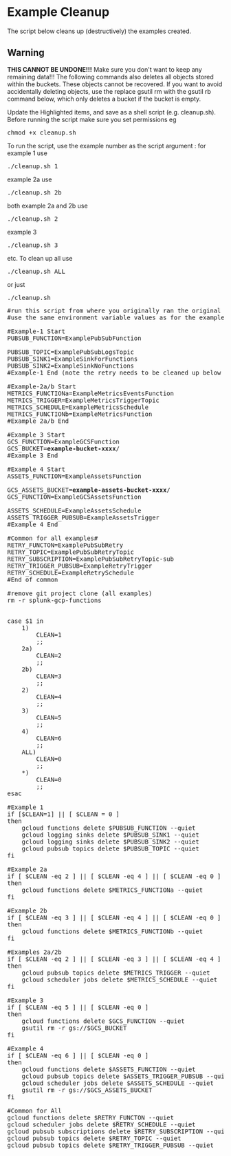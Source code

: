 # Example Cleanup

The script below cleans up (destructively) the examples created. 

## Warning
**THIS CANNOT BE UNDONE!!!** 
Make sure you don't want to keep any remaining data!!!
The following commands also deletes all objects stored within the buckets. These objects cannot be recovered. If you want to avoid accidentally deleting objects, use the replace gsutil rm with the gsutil rb command below, which only deletes a bucket if the bucket is empty.


Update the Highlighted items, and save as a shell script (e.g. cleanup.sh). 
Before running the script make sure you set permissions eg <pre>chmod +x cleanup.sh</pre> 
To run the script, use the example number as the script argument :
for example 1 use <pre>./cleanup.sh 1 </pre> 
example 2a use <pre>./cleanup.sh 2b</pre> 
both example 2a and 2b use <pre>./cleanup.sh 2</pre> 
example 3 <pre>./cleanup.sh 3</pre> etc. 
To clean up all use <pre>./cleanup.sh ALL</pre> or just <pre>./cleanup.sh</pre> 


<pre>
#run this script from where you originally ran the original examples from
#use the same environment variable values as for the example builds

#Example-1 Start
PUBSUB_FUNCTION=ExamplePubSubFunction

PUBSUB_TOPIC=ExamplePubSubLogsTopic
PUBSUB_SINK1=ExampleSinkForFunctions
PUBSUB_SINK2=ExampleSinkNoFunctions
#Example-1 End (note the retry needs to be cleaned up below also)

#Example-2a/b Start
METRICS_FUNCTIONa=ExampleMetricsEventsFunction
METRICS_TRIGGER=ExampleMetricsTriggerTopic
METRICS_SCHEDULE=ExampleMetricsSchedule
METRICS_FUNCTIONb=ExampleMetricsFunction
#Example 2a/b End

#Example 3 Start
GCS_FUNCTION=ExampleGCSFunction
GCS_BUCKET=<strong>example-bucket-xxxx</strong>/
#Example 3 End

#Example 4 Start
ASSETS_FUNCTION=ExampleAssetsFunction

GCS_ASSETS_BUCKET=<strong>example-assets-bucket-xxxx</strong>/
GCS_FUNCTION=ExampleGCSAssetsFunction

ASSETS_SCHEDULE=ExampleAssetsSchedule
ASSETS_TRIGGER_PUBSUB=ExampleAssetsTrigger
#Example 4 End

#Common for all examples#
RETRY_FUNCTON=ExamplePubSubRetry
RETRY_TOPIC=ExamplePubSubRetryTopic
RETRY_SUBSCRIPTION=ExamplePubSubRetryTopic-sub
RETRY_TRIGGER_PUBSUB=ExampleRetryTrigger
RETRY_SCHEDULE=ExampleRetrySchedule
#End of common

#remove git project clone (all examples)
rm -r splunk-gcp-functions


case $1 in
	1) 
		CLEAN=1
		;;
	2a)
    	CLEAN=2
    	;;
    2b)
    	CLEAN=3
    	;;
    2)
    	CLEAN=4
    	;;
    3)
    	CLEAN=5
    	;;
    4)
    	CLEAN=6
    	;;
    ALL)
    	CLEAN=0
    	;;
    *)
    	CLEAN=0
    	;;
esac

#Example 1
if [$CLEAN=1] || [ $CLEAN = 0 ]
then
	gcloud functions delete $PUBSUB_FUNCTION --quiet
	gcloud logging sinks delete $PUBSUB_SINK1 --quiet
	gcloud logging sinks delete $PUBSUB_SINK2 --quiet
	gcloud pubsub topics delete $PUBSUB_TOPIC --quiet
fi

#Example 2a
if [ $CLEAN -eq 2 ] || [ $CLEAN -eq 4 ] || [ $CLEAN -eq 0 ]
then
	gcloud functions delete $METRICS_FUNCTIONa --quiet
fi

#Example 2b
if [ $CLEAN -eq 3 ] || [ $CLEAN -eq 4 ] || [ $CLEAN -eq 0 ]
then
	gcloud functions delete $METRICS_FUNCTIONb --quiet
fi

#Examples 2a/2b
if [ $CLEAN -eq 2 ] || [ $CLEAN -eq 3 ] || [ $CLEAN -eq 4 ] || [ $CLEAN -eq 0 ]
then
	gcloud pubsub topics delete $METRICS_TRIGGER --quiet
	gcloud scheduler jobs delete $METRICS_SCHEDULE --quiet
fi

#Example 3
if [ $CLEAN -eq 5 ] || [ $CLEAN -eq 0 ]
then
	gcloud functions delete $GCS_FUNCTION --quiet
	gsutil rm -r gs://$GCS_BUCKET
fi

#Example 4
if [ $CLEAN -eq 6 ] || [ $CLEAN -eq 0 ]
then
	gcloud functions delete $ASSETS_FUNCTION --quiet
	gcloud pubsub topics delete $ASSETS_TRIGGER_PUBSUB --quiet
	gcloud scheduler jobs delete $ASSETS_SCHEDULE --quiet
	gsutil rm -r gs://$GCS_ASSETS_BUCKET 
fi

#Common for All
gcloud functions delete $RETRY_FUNCTON --quiet
gcloud scheduler jobs delete $RETRY_SCHEDULE --quiet
gcloud pubsub subscriptions delete $RETRY_SUBSCRIPTION --quiet
gcloud pubsub topics delete $RETRY_TOPIC --quiet
gcloud pubsub topics delete $RETRY_TRIGGER_PUBSUB --quiet

</pre>

